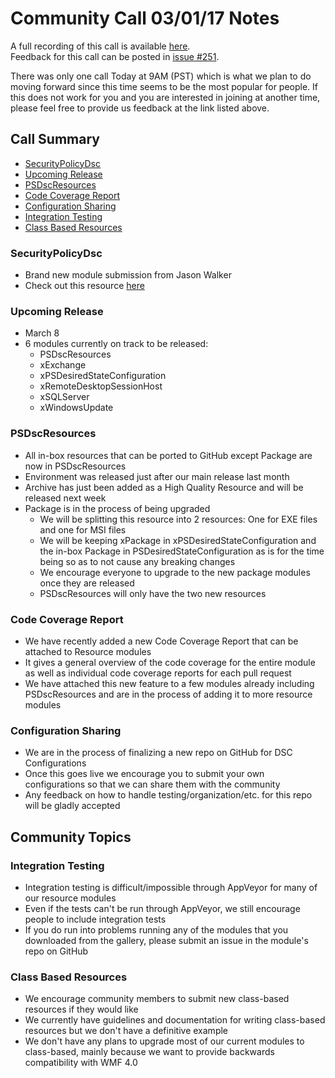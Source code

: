 # Community Call 03/01/17 Notes

A full recording of this call is available [here](https://youtu.be/QVsuNzFZAPo).  
Feedback for this call can be posted in [issue #251](https://github.com/PowerShell/DscResources/issues/251).

There was only one call Today at 9AM (PST) which is what we plan to do moving forward since this time seems to be the most popular for people.
If this does not work for you and you are interested in joining at another time, please feel free to provide us feedback at the link listed above.

## Call Summary

- [SecurityPolicyDsc](#securitypolicydsc)
- [Upcoming Release](#upcoming-release)
- [PSDscResources](#psdscresources)
- [Code Coverage Report](#code-coverage-report)
- [Configuration Sharing](#configuration-sharing)
- [Integration Testing](#integration-testing)
- [Class Based Resources](#class-based-resources)

### SecurityPolicyDsc

- Brand new module submission from Jason Walker
- Check out this resource [here](https://github.com/PowerShell/SecurityPolicyDsc)

### Upcoming Release

- March 8
- 6 modules currently on track to be released:
  - PSDscResources
  - xExchange
  - xPSDesiredStateConfiguration
  - xRemoteDesktopSessionHost
  - xSQLServer
  - xWindowsUpdate
  
### PSDscResources

- All in-box resources that can be ported to GitHub except Package are now in PSDscResources
- Environment was released just after our main release last month
- Archive has just been added as a High Quality Resource and will be released next week
- Package is in the process of being upgraded
  - We will be splitting this resource into 2 resources: One for EXE files and one for MSI files
  - We will be keeping xPackage in xPSDesiredStateConfiguration and the in-box Package in PSDesiredStateConfiguration as is for the time being so as to not cause any breaking changes
  - We encourage everyone to upgrade to the new package modules once they are released
  - PSDscResources will only have the two new resources

### Code Coverage Report

- We have recently added a new Code Coverage Report that can be attached to Resource modules
- It gives a general overview of the code coverage for the entire module as well as individual code coverage reports for each pull request
- We have attached this new feature to a few modules already including PSDscResources and are in the process of adding it to more resource modules

### Configuration Sharing

- We are in the process of finalizing a new repo on GitHub for DSC Configurations
- Once this goes live we encourage you to submit your own configurations so that we can share them with the community
- Any feedback on how to handle testing/organization/etc. for this repo will be gladly accepted

## Community Topics

### Integration Testing

- Integration testing is difficult/impossible through AppVeyor for many of our resource modules
- Even if the tests can't be run through AppVeyor, we still encourage people to include integration tests
- If you do run into problems running any of the modules that you downloaded from the gallery, please submit an issue in the module's repo on GitHub

### Class Based Resources

- We encourage community members to submit new class-based resources if they would like
- We currently have guidelines and documentation for writing class-based resources but we don't have a definitive example
- We don't have any plans to upgrade most of our current modules to class-based, mainly because we want to provide backwards compatibility with WMF 4.0

